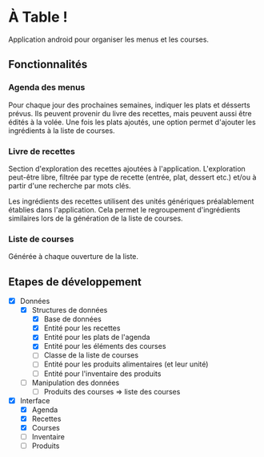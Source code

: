 # À Table !

Application android pour organiser les menus et les courses.

## Fonctionnalités

### Agenda des menus

Pour chaque jour des prochaines semaines, indiquer les plats et désserts prévus. Ils peuvent provenir du livre des recettes, mais peuvent aussi être édités à la volée. Une fois les plats ajoutés, une option permet d'ajouter les ingrédients à la liste de courses. 

### Livre de recettes

Section d'exploration des recettes ajoutées à l'application. L'exploration peut-être libre, filtrée par type de recette (entrée, plat, dessert etc.) et/ou à partir d'une recherche par mots clés.

Les ingrédients des recettes utilisent des unités génériques préalablement établies dans l'application. Cela permet le regroupement d'ingrédients similaires lors de la génération de la liste de courses.

### Liste de courses

Générée à chaque ouverture de la liste.

## Etapes de développement

- [X] Données
  - [X] Structures de données
    - [X] Base de données
    - [X] Entité pour les recettes
    - [X] Entité pour les plats de l'agenda
    - [X] Entité pour les éléments des courses
    - [ ] Classe de la liste de courses
    - [ ] Entité pour les produits alimentaires (et leur unité)
    - [ ] Entité pour l'inventaire des produits
  - [ ] Manipulation des données
    - [ ] Produits des courses => liste des courses
- [X] Interface
  - [X] Agenda
  - [X] Recettes
  - [X] Courses
  - [ ] Inventaire
  - [ ] Produits
